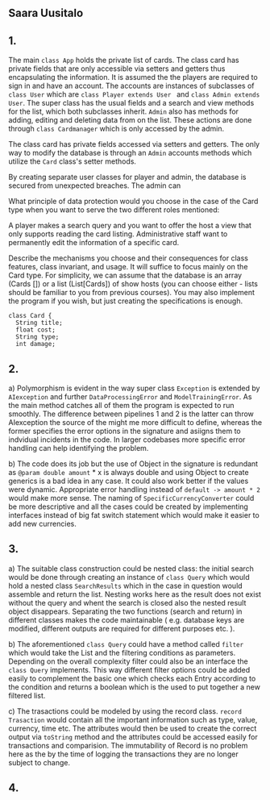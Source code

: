 ## Saara Uusitalo

## 1.
The main `class App` holds the private list of cards. The class card has private fields that are only accessible via setters and getters thus encapsulating the information. It is assumed
the the players are required to sign in and have an account. The accounts are instances of subclasses of ` class User` which are `class Player extends User ` and `class Admin extends User`.
The super class has the usual fields and a search and view methods for the list, which both subclasses inherit. `Admin` also has methods for adding, editing and deleting data from on the list.
These actions are done through `class Cardmanager` which is only accessed by the admin. 

The class card has private fields accessed via setters and getters. The only way to modify the database is through an `Admin` accounts methods which utilize the `Card` class's setter methods.

By creating separate user classes for player and admin, the database is secured from unexpected breaches. The admin can 

What principle of data protection would you choose in the case of the Card type when you want to serve the two different roles mentioned:

A player makes a search query and you want to offer the host a view that only supports reading the card listing.
Administrative staff want to permanently edit the information of a specific card.

Describe the mechanisms you choose and their consequences for class features, class invariant, and usage. It will suffice to focus mainly on the Card type. For simplicity, we can assume that the database is an array (Cards []) or a list (List[Cards]) of show hosts (you can choose either - lists should be familiar to you from previous courses). You may also implement the program if you wish, but just creating the specifications is enough.

```
class Card {
  String title;
  float cost;
  String type;
  int damage; 

```

## 2.

a) Polymorphism is evident in the way super class `Exception` is extended by `AIexception` and further `DataProcessingError` and
`ModelTrainingError`. As the main method catches all of them the program is expected to run smoothly. The difference between pipelines 1 and 2 
is the latter can throw AIexception the source of the might me more difficult to define, whereas the former specifies the error options in the 
signature and asiigns them to indvidual incidents in the code. In larger codebases more specific error handling can help identifying the problem. 

b) The code does its job but the use of Object in the signature is redundant as `@param double amount` * x is always double and using Object to create generics is a bad idea in any case. It could also work better if the values were dynamic. Appropriate error handling instead of `default -> amount * 2` would make more sense. The naming of `SpecificCurrencyConverter` could be more descriptive and all the cases could be created by implementing interfaces instead of big fat switch statement which would make it easier to add new currencies. 

## 3. 

a) The suitable class construction could be nested class: the initial search would be done through creating an instance of `class Query` which would hold a nested class `SearchResults` which in the case in question would assemble and return the list. Nesting works here as the result does not exist without the query and whent the search is closed also the nested result object disappears. Separating the two functions (search and return) in different classes makes the code maintainable ( e.g. database keys are modified, different outputs are required for different purposes etc. ). 

b) The aforementioned `class Query` could have a method called `filter` which would take the List<Entry> and the filtering conditions as parameters. Depending on the overall complexity filter could also be an interface the `class Query` implements. This way different filter options could be added easily to complement the basic one which checks each Entry according to the condition and returns a boolean which is the used to put together a new filtered list. 

c) The trasactions could be modeled by using the record class. `record Trasaction` would contain all the important information such as type, value, currency, time etc. The attributes would then be used to create the correct output via `toString` method and the attributes could be accessed easily for transactions and comparision. The immutability of Record is no problem here as the by the time of logging the transactions they are no longer subject to change.



## 4. 
